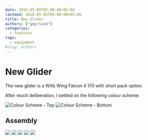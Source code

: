```yaml
---
date: 2018-05-05T05:00:00+05:00
lastmod: 2018-05-05T05:00:00+05:00
title: New Glider
authors: ["gmyrland"]
categories:
  - features
tags:
  - equipment
#slug: authors
---
```


# New Glider

The new glider is a Wills Wing Falcon 4 170 with short pack option.

After much deliberation, I settled on the following colour scheme.

![Colour Scheme - Top](/img/glider_images/hang_glider_top.png)
![Colour Scheme - Bottom](/img/glider_images/hang_glider_bottom.png)

## Assembly

![](/img/glider_images/IMG_20180512_132644.jpg)
![](/img/glider_images/IMG_20180512_134212.jpg)
![](/img/glider_images/IMG_20180505_170344.jpg)
![](/img/glider_images/IMG_20180512_143139.jpg)
![](/img/glider_images/IMG_20180513_131320.jpg)
